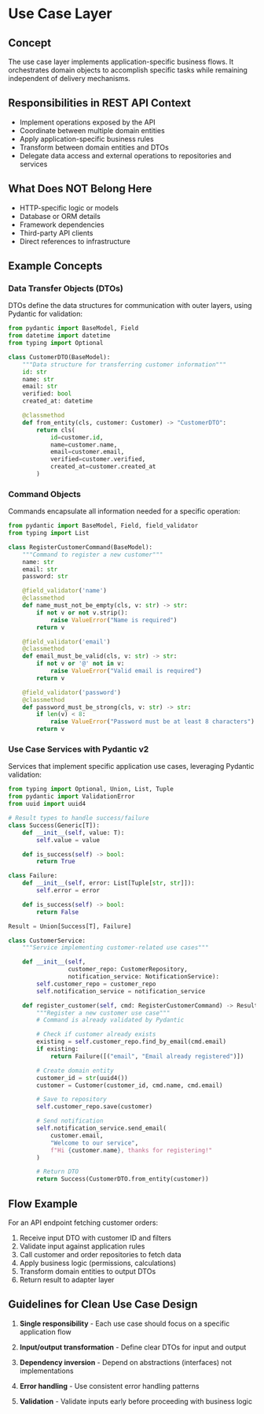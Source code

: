 # Use Case Layer

## Concept

The use case layer implements application-specific business flows. It orchestrates domain objects to accomplish specific tasks while remaining independent of delivery mechanisms.

## Responsibilities in REST API Context

- Implement operations exposed by the API
- Coordinate between multiple domain entities
- Apply application-specific business rules
- Transform between domain entities and DTOs
- Delegate data access and external operations to repositories and services

## What Does NOT Belong Here

- HTTP-specific logic or models
- Database or ORM details
- Framework dependencies
- Third-party API clients
- Direct references to infrastructure

## Example Concepts

### Data Transfer Objects (DTOs)

DTOs define the data structures for communication with outer layers, using Pydantic for validation:

```python
from pydantic import BaseModel, Field
from datetime import datetime
from typing import Optional

class CustomerDTO(BaseModel):
    """Data structure for transferring customer information"""
    id: str
    name: str
    email: str
    verified: bool
    created_at: datetime

    @classmethod
    def from_entity(cls, customer: Customer) -> "CustomerDTO":
        return cls(
            id=customer.id,
            name=customer.name,
            email=customer.email,
            verified=customer.verified,
            created_at=customer.created_at
        )
```

### Command Objects

Commands encapsulate all information needed for a specific operation:

```python
from pydantic import BaseModel, Field, field_validator
from typing import List

class RegisterCustomerCommand(BaseModel):
    """Command to register a new customer"""
    name: str
    email: str
    password: str

    @field_validator('name')
    @classmethod
    def name_must_not_be_empty(cls, v: str) -> str:
        if not v or not v.strip():
            raise ValueError("Name is required")
        return v

    @field_validator('email')
    @classmethod
    def email_must_be_valid(cls, v: str) -> str:
        if not v or '@' not in v:
            raise ValueError("Valid email is required")
        return v

    @field_validator('password')
    @classmethod
    def password_must_be_strong(cls, v: str) -> str:
        if len(v) < 8:
            raise ValueError("Password must be at least 8 characters")
        return v
```

### Use Case Services with Pydantic v2

Services that implement specific application use cases, leveraging Pydantic validation:

```python
from typing import Optional, Union, List, Tuple
from pydantic import ValidationError
from uuid import uuid4

# Result types to handle success/failure
class Success(Generic[T]):
    def __init__(self, value: T):
        self.value = value

    def is_success(self) -> bool:
        return True

class Failure:
    def __init__(self, error: List[Tuple[str, str]]):
        self.error = error

    def is_success(self) -> bool:
        return False

Result = Union[Success[T], Failure]

class CustomerService:
    """Service implementing customer-related use cases"""

    def __init__(self,
                 customer_repo: CustomerRepository,
                 notification_service: NotificationService):
        self.customer_repo = customer_repo
        self.notification_service = notification_service

    def register_customer(self, cmd: RegisterCustomerCommand) -> Result[CustomerDTO, List[Tuple[str, str]]]:
        """Register a new customer use case"""
        # Command is already validated by Pydantic

        # Check if customer already exists
        existing = self.customer_repo.find_by_email(cmd.email)
        if existing:
            return Failure([("email", "Email already registered")])

        # Create domain entity
        customer_id = str(uuid4())
        customer = Customer(customer_id, cmd.name, cmd.email)

        # Save to repository
        self.customer_repo.save(customer)

        # Send notification
        self.notification_service.send_email(
            customer.email,
            "Welcome to our service",
            f"Hi {customer.name}, thanks for registering!"
        )

        # Return DTO
        return Success(CustomerDTO.from_entity(customer))
```

## Flow Example

For an API endpoint fetching customer orders:

1. Receive input DTO with customer ID and filters
2. Validate input against application rules
3. Call customer and order repositories to fetch data
4. Apply business logic (permissions, calculations)
5. Transform domain entities to output DTOs
6. Return result to adapter layer

## Guidelines for Clean Use Case Design

1. **Single responsibility** - Each use case should focus on a specific application flow

2. **Input/output transformation** - Define clear DTOs for input and output

3. **Dependency inversion** - Depend on abstractions (interfaces) not implementations

4. **Error handling** - Use consistent error handling patterns

5. **Validation** - Validate inputs early before proceeding with business logic
